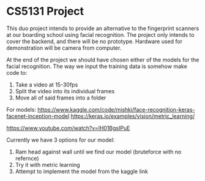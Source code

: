 # CS5131 Project

This duo project intends to provide an alternative to the fingerprint scanners at our boarding school using facial recognition. The project only intends to cover the backend, and there will be no prototype. Hardware used for demonstration will be camera from computer.

At the end of the project we should have chosen either of the models for the facial recognition. The way we input the training data is somehow make code to:
1. Take a video at 15-30fps
2. Split the video into its individual frames
3. Move all of said frames into a folder

For models:
https://www.kaggle.com/code/mishki/face-recognition-keras-facenet-inception-model
https://keras.io/examples/vision/metric_learning/

https://www.youtube.com/watch?v=lH01BgsIPuE


Currently we have 3 options for our model:

1. Ram head against wall until we find our model (bruteforce with no refernce)
2. Try it with metric learning
3. Attempt to implement the model from the kaggle link